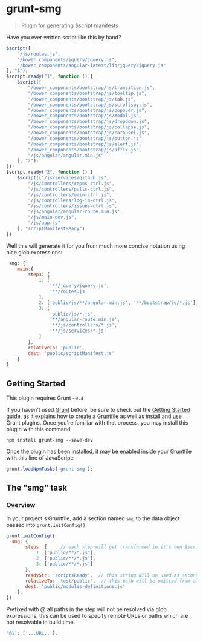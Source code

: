 # grunt-smg

> Plugin for generating $script manifests

Have you ever written script like this by hand?
```js
$script([
    "/js/routes.js",
    "/bower_components/jquery/jquery.js",
    "/bower_components/angular-latest/lib/jquery/jquery.js"
], "1");
$script.ready("1", function () {
    $script([
        "/bower_components/bootstrap/js/transition.js",
        "/bower_components/bootstrap/js/tooltip.js",
        "/bower_components/bootstrap/js/tab.js",
        "/bower_components/bootstrap/js/scrollspy.js",
        "/bower_components/bootstrap/js/popover.js",
        "/bower_components/bootstrap/js/modal.js",
        "/bower_components/bootstrap/js/dropdown.js",
        "/bower_components/bootstrap/js/collapse.js",
        "/bower_components/bootstrap/js/carousel.js",
        "/bower_components/bootstrap/js/button.js",
        "/bower_components/bootstrap/js/alert.js",
        "/bower_components/bootstrap/js/affix.js",
        "/js/angular/angular.min.js"
    ], "2");
});
$script.ready("2", function () {
    $script(["/js/services/github.js",
        "/js/controllers/repos-ctrl.js",
        "/js/controllers/pulls-ctrl.js",
        "/js/controllers/main-ctrl.js",
        "/js/controllers/log-in-ctrl.js",
        "/js/controllers/issues-ctrl.js",
        "/js/angular/angular-route.min.js",
        "/js/main-dev.js",
        "/js/app.js"
    ], "scriptManifestReady");
});
```
Well this will generate it for you from much more concise notation using nice glob expressions:
```js
 smg: {
    main:{
        steps: {
            1: [
                '**/jquery/jquery.js',
                '**/routes.js'
            ],
            2: ['public/js/**/angular.min.js', '**/bootstrap/js/*.js'],
            3: [
                'public/js/*.js',
                '**/angular-route.min.js',
                '**/js/controllers/*.js',
                '**/js/services/*.js'
            ]
        },
        relativeTo: 'public',
        dest: 'public/scriptManifest.js'
    }
}
```

## Getting Started
This plugin requires Grunt `~0.4`

If you haven't used [Grunt](http://gruntjs.com/) before, be sure to check out the [Getting Started](http://gruntjs.com/getting-started) guide, as it explains how to create a [Gruntfile](http://gruntjs.com/sample-gruntfile) as well as install and use Grunt plugins. Once you're familiar with that process, you may install this plugin with this command:

```shell
npm install grunt-smg --save-dev
```

Once the plugin has been installed, it may be enabled inside your Gruntfile with this line of JavaScript:

```js
grunt.loadNpmTasks('grunt-smg');
```

## The "smg" task

### Overview
In your project's Gruntfile, add a section named `smg` to the data object passed into `grunt.initConfig()`.

```js
grunt.initConfig({
  smg: {
       steps: {     // each step will get transformed in it's own $script call
           1: ['public/**/*.js'],
           2: ['public/**/*.js'],
           3: ['public/**/*.js']
       },
       readyStr: 'scriptsReady',  // this string will be used as second param for $script call
       relativeTo: 'test/public',  // this path will be omitted from all url paths,
       dest: 'public/modules-definitions.js'
    },
})
```

Prefixed with @ all paths in the step will not be resolved via glob expressions, this can be used to specify remote URLs or paths which are not resolvable in build time.
```js
'@1': ['...URL..'],
```

